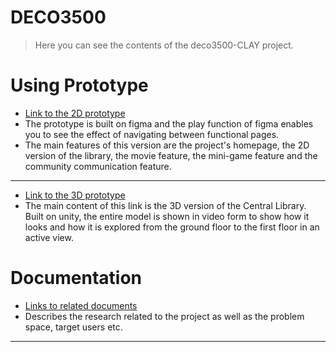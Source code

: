 # DECO3500
> Here you can see the contents of the deco3500-CLAY project.

# Using Prototype
- [Link to the 2D prototype](https://www.figma.com/proto/9jDt6JrKnJecJ25v6rwAfq/CLAY-team-library?node-id=447%3A3985&scaling=scale-down&page-id=0%3A1&starting-point-node-id=447%3A3985)
- The prototype is built on figma and the play function of figma enables you to see the effect of navigating between functional pages.
- The main features of this version are the project's homepage, the 2D version of the library, the movie feature, the mini-game feature and the community communication feature.
***
- [Link to the 3D prototype]()
- The main content of this link is the 3D version of the Central Library. Built on unity, the entire model is shown in video form to show how it looks and how it is explored from the ground floor to the first floor in an active view.

# Documentation
- [Links to related documents](https://docs.google.com/document/d/1FSg-9Q25aJCGwzAp-SlSh-2jlA-XGEBhXoaDxE8gcAc/edit#)
- Describes the research related to the project as well as the problem space, target users etc.

***
```


    
```
